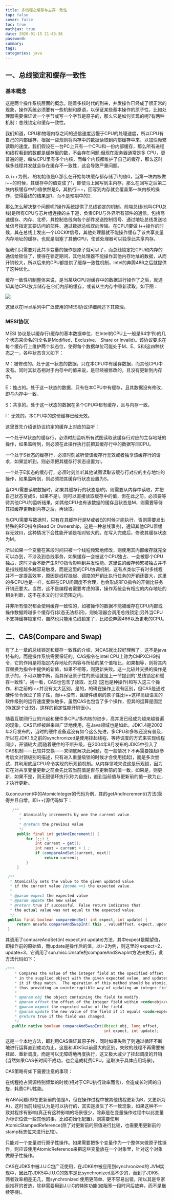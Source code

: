```yaml
---
title: 多线程之缓存与主存一致性
top: false
cover: false
toc: true
mathjax: true
date: 2020-01-15 21:49:38
password:
summary:
tags:
categories: java
---
```


## 一、总线锁定和缓存一致性

### 基本概念

这是两个操作系统层面的概念。随着多核时代的到来，并发操作已经成了很正常的现象，操作系统必须要有一些机制和原语，以保证某些基本操作的原子性，比如处理器需要保证读一个字节或写一个字节是原子的，那么它是如何实现的呢?有两种机制：总线锁定和缓存一致性。

我们知道，CPU和物理内存之间的通信速度远慢于CPU的处理速度，所以CPU有自己的内部缓存，根据一些规则将内存中的数据读取到内部缓存中来，以加快频繁读取的速度。我们假设在一台PC上只有一个CPU和一份内部缓存，那么所有进程和线程看到的数都是缓存里的数，不会存在问题;但现在服务器通常是多 CPU，更普遍的是，每块CPU里有多个内核，而每个内核都维护了自己的缓存，那么这时候多线程并发就会存在缓存不一致性，这会导致严重问题。

以 i++为例，i的初始值是0.那么在开始每块缓存都存储了i的值0，当第一块内核做i++的时候，其缓存中的值变成了1，即使马上回写到主内存，那么在回写之后第二块内核缓存中的i值依然是0，其执行i++，回写到内存就会覆盖第一块内核的操作，使得最终的结果是1，而不是预期中的2.

那么怎么解决整个问题呢?操作系统提供了总线锁定的机制。前端总线(也叫CPU总线)是所有CPU与芯片组连接的主干道，负责CPU与外界所有部件的通信，包括高速缓存、内存、北桥，其控制总线向各个部件发送控制信号、通过地址总线发送地址信号指定其要访问的部件、通过数据总线双向传输。在CPU1要做 i++操作的时候，其在总线上发出一个LOCK#信号，其他处理器就不能操作缓存了该共享变量内存地址的缓存，也就是阻塞了其他CPU，使该处理器可以独享此共享内存。

但我们只需要对此共享变量的操作是原子就可以了，而总线锁定把CPU和内存的通信给锁住了，使得在锁定期间，其他处理器不能操作其他内存地址的数据，从而开销较大，所以后来的CPU都提供了缓存一致性机制，Intel的奔腾486之后就提供了这种优化。

缓存一致性机制整体来说，是当某块CPU对缓存中的数据进行操作了之后，就通知其他CPU放弃储存在它们内部的缓存，或者从主内存中重新读取，如下图：

![](多线程之缓存与主存一致性/20160613151013467.png)

这里以在Intel系列中广泛使用的MESI协议详细阐述下其原理。

### MESI协议

MESI 协议是以缓存行(缓存的基本数据单位，在Intel的CPU上一般是64字节)的几个状态来命名的(全名是Modified、Exclusive、 Share or Invalid)。该协议要求在每个缓存行上维护两个状态位，使得每个数据单位可能处于M、E、S和I这四种状态之一，各种状态含义如下：

M：被修改的。处于这一状态的数据，只在本CPU中有缓存数据，而其他CPU中没有。同时其状态相对于内存中的值来说，是已经被修改的，且没有更新到内存中。

E：独占的。处于这一状态的数据，只有在本CPU中有缓存，且其数据没有修改，即与内存中一致。

S：共享的。处于这一状态的数据在多个CPU中都有缓存，且与内存一致。

I：无效的。本CPU中的这份缓存已经无效。

这里首先介绍该协议约定的缓存上对应的监听：

一个处于M状态的缓存行，必须时刻监听所有试图读取该缓存行对应的主存地址的操作，如果监听到，则必须在此操作执行前把其缓存行中的数据写回CPU。

一个处于S状态的缓存行，必须时刻监听使该缓存行无效或者独享该缓存行的请求，如果监听到，则必须把其缓存行状态设置为I。

一个处于E状态的缓存行，必须时刻监听其他试图读取该缓存行对应的主存地址的操作，如果监听到，则必须把其缓存行状态设置为S。

当CPU需要读取数据时，如果其缓存行的状态是I的，则需要从内存中读取，并把自己状态变成S，如果不是I，则可以直接读取缓存中的值，但在此之前，必须要等待其他CPU的监听结果，如其他CPU也有该数据的缓存且状态是M，则需要等待其把缓存更新到内存之后，再读取。

当CPU需要写数据时，只有在其缓存行是M或者E的时候才能执行，否则需要发出特殊的RFO指令(Read Or Ownership，这是一种总线事务)，通知其他CPU置缓存无效(I)，这种情况下会性能开销是相对较大的。在写入完成后，修改其缓存状态为M。

所以如果一个变量在某段时间只被一个线程频繁地修改，则使用其内部缓存就完全可以办到，不涉及到总线事务，如果缓存一会被这个CPU独占、一会被那个CPU 独占，这时才会不断产生RFO指令影响到并发性能。这里说的缓存频繁被独占并不是指线程越多越容易触发，而是这里的CPU协调机制，这有点类似于有时多线程并不一定提高效率，原因是线程挂起、调度的开销比执行任务的开销还要大，这里的多CPU也是一样，如果在CPU间调度不合理，也会形成RFO指令的开销比任务开销还要大。当然，这不是编程者需要考虑的事，操作系统会有相应的内存地址的相关判断，这不在本文的讨论范围之内。

并非所有情况都会使用缓存一致性的，如被操作的数据不能被缓存在CPU内部或操作数据跨越多个缓存行(状态无法标识)，则处理器会调用总线锁定;另外当CPU不支持缓存锁定时，自然也只能用总线锁定了，比如说奔腾486以及更老的CPU。

## 二、CAS(Compare and Swap)

有了上一章的总线锁定和缓存一致性的介绍，对CAS就比较好理解了，这不是java特有的，而是操作系统需要保证的。CAS指令在Intel CPU上称为CMPXCHG指令，它的作用是将指定内存地址的内容与所给的某个值相比，如果相等，则将其内容替换为指令中提供的新值，如果不相等，则更新失败。这一比较并交换的操作是原子的，不可以被中断，而其保证原子性的原理就是上一节提到的“总线锁定和缓存一致性”。初一看，CAS也包含了读取、比较 (这也是种操作)和写入这三个操作，和之前的i++并没有太大区别，是的，的确在操作上没有区别，但CAS是通过硬件命令保证了原子性，而i++没有，且硬件级别的原子性比i++这样高级语言的软件级别的运行速度要快地多。虽然CAS也包含了多个操作，但其的运算是固定的(就是个比较)，这样的锁定性能开销很小。

随着互联网行业的兴起和硬件多CPU/多内核的进步，高并发已经成为越来越普遍的现象，CAS已经被越来越广泛地使用，在Java领域也是如此。JDK1.4是2002年2月发布的，当时的硬件设备远没有如今这么先进，多CPU和多核还没有普及，所以在JDK1.5之前的synchronized是使用挂起线程、等待调度的方式来实现线程同步，开销较大;而随着硬件的不断升级，在2004年9月发布的JDK5中引入了CAS机制——比较并交换——来彻底解决此问题，在一般情况下不再需要挂起(参考后文对锁级别的描述，只有进入重量级锁的时候才会使用挂起)，而是多次尝试，其利用底层CPU命令实现的乐观锁机制。从内存领域来说这是乐观锁，因为它在对共享变量更新之前会先比较当前值是否与更新前的值一致，如果是，则更新，如果不是，则无限循环执行(称为自旋)，直到当前值与更新前的值一致为止，才执行更新。

以concurrent中的AtomicInteger的代码为例，其的getAndIncrement()方法(获得并且自增，即i++)源代码如下：



```java
   /**
      * Atomically increments by one the current value.
      *
      * @return the previous value
      */
     public final int getAndIncrement() {
         for (;;) {
             int current = get();
             int next = current + 1 ;
             if (compareAndSet(current, next))
                 return current;
         }
     }

 /**
  * Atomically sets the value to the given updated value
  * if the current value {@code ==} the expected value.
  *
  * @param expect the expected value
  * @param update the new value
  * @return true if successful. False return indicates that
  * the actual value was not equal to the expected value.
  */
 public final boolean compareAndSet( int expect, int update) {
     return unsafe.compareAndSwapInt( this , valueOffset, expect, update);
 }
```
其调用了compareAndSet(int expect,int update)方法，其中expect是期望值，即操作前的原始值，而update是操作后的值，以i=2为例，则这里的 expect=2，update=3，它调用了sun.misc.Unsafe的compareAndSwapInt方法来执行，此方法代码如下：

```java
/***
    * Compares the value of the integer field at the specified offset
    * in the supplied object with the given expected value, and updates
    * it if they match.  The operation of this method should be atomic,
    * thus providing an uninterruptible way of updating an integer field.
    *
    * @param obj the object containing the field to modify.
    * @param offset the offset of the integer field within <code>obj</code>.
    * @param expect the expected value of the field.
    * @param update the new value of the field if it equals <code>expect</code>.
    * @return true if the field was changed.
    */
   public native boolean compareAndSwapInt(Object obj, long offset,
                                           int expect, int update);
```

这是一个本地方法，即利用CAS保证其原子性，同时如果失败了则通过循环不断地进行运算直到成功为止，这是和JDK5以前最大的区别，失败的线程不再需要被挂起、重新调度，而是可以无障碍地再度执行，这又极大减少了挂起调度的开销(当然如果CAS长时间不成功，也会造成耗费CPU，这取决于具体应用场景)。

CAS策略有如下需要注意的事项：

在线程抢占资源特别频繁的时候(相对于CPU执行效率而言)，会造成长时间的自旋，耗费CPU性能。

有ABA问题(即在更新前的值是A，但在操作过程中被其他线程更新为B，又更新为 A)，这时当前线程认为是可以执行的，其实是发生了不一致现象，如果这种不一致对程序有影响(真正有这种影响的场景很少，除非是在变量操作过程中以此变量为标识位做一些其他的事，比如初始化配置)，则需要使用AtomicStampedReference(除了对更新前的原值进行比较，也需要用更新前的 stamp标志位来进行比较)。

只能对一个变量进行原子性操作。如果需要把多个变量作为一个整体来做原子性操作，则应该使用AtomicReference来把这些变量放在一个对象里，针对这个对象做原子性操作。

CAS在JDK5中被J.U.C包广泛使用，在JDK6中被应用到synchronized的 JVM实现中，因此在JDK5中J.U.C的效率是比synchronized高不少的，而到了JDK6，两者效率相差无几，而synchronized 使用更简单、更不容易出错，所以其是专家组推荐的首选，除非需要用到J.U.C的特殊功能(如阻塞一段时间后放弃，而不是继续等待)。
